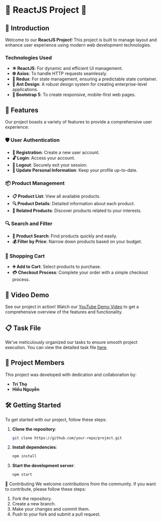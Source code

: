 # 🌟 ReactJS Project 🌟

## 🚀 Introduction

Welcome to our **ReactJS Project**! This project is built to manage layout and enhance user experience using modern web development technologies.

### Technologies Used

- **⚛️ ReactJS**: For dynamic and efficient UI management.
- **🌐 Axios**: To handle HTTP requests seamlessly.
- **🔄 Redux**: For state management, ensuring a predictable state container.
- **🎨 Ant Design**: A robust design system for creating enterprise-level applications.
- **📱 Bootstrap 5**: To create responsive, mobile-first web pages.

## 🌟 Features

Our project boasts a variety of features to provide a comprehensive user experience:

### 🛡️ User Authentication

- **🔐 Registration**: Create a new user account.
- **🔓 Login**: Access your account.
- **🚪 Logout**: Securely exit your session.
- **📝 Update Personal Information**: Keep your profile up-to-date.

### 📦 Product Management

- **📋 Product List**: View all available products.
- **🔍 Product Details**: Detailed information about each product.
- **🔗 Related Products**: Discover products related to your interests.

### 🔍 Search and Filter

- **🔎 Product Search**: Find products quickly and easily.
- **💰 Filter by Price**: Narrow down products based on your budget.

### 🛒 Shopping Cart

- **➕ Add to Cart**: Select products to purchase.
- **💳 Checkout Process**: Complete your order with a simple checkout process.

## 🎥 Video Demo

See our project in action! Watch our [YouTube Demo Video](https://www.youtube.com/watch?v=4d9A5XXmvuA) to get a comprehensive overview of the features and functionality.

## 📋 Task File

We've meticulously organized our tasks to ensure smooth project execution. You can view the detailed task file [here](template_task.xlsx).

## 👥 Project Members

This project was developed with dedication and collaboration by:

- **Trí Thọ**
- **Hiếu Nguyễn**

## 🛠️ Getting Started

To get started with our project, follow these steps:

1. **Clone the repository**:
   ```bash
   git clone https://github.com/your-repo/project.git
2. **Install dependencies**:
   ```bash
   npm install
3. **Start the development server**:
   ```bash
   npm start
🤝 Contributing
We welcome contributions from the community. If you want to contribute, please follow these steps:
1. Fork the repository.
2. Create a new branch.
3. Make your changes and commit them.
4. Push to your fork and submit a pull request.

